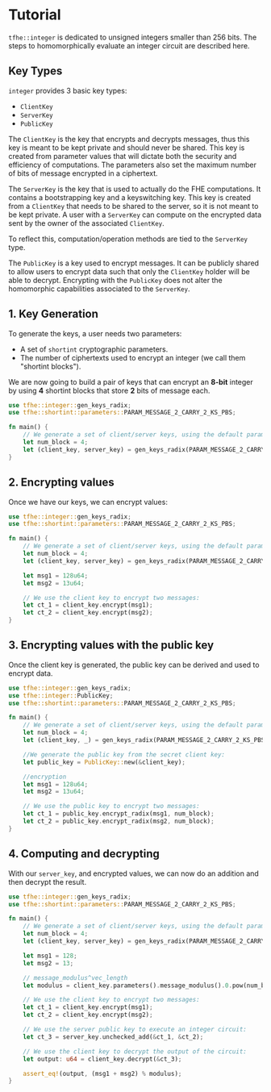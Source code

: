 # Tutorial

`tfhe::integer` is dedicated to unsigned integers smaller than 256 bits. The steps to homomorphically evaluate an integer circuit are described here.

## Key Types

`integer` provides 3 basic key types:

* `ClientKey`
* `ServerKey`
* `PublicKey`

The `ClientKey` is the key that encrypts and decrypts messages, thus this key is meant to be kept private and should never be shared. This key is created from parameter values that will dictate both the security and efficiency of computations. The parameters also set the maximum number of bits of message encrypted in a ciphertext.

The `ServerKey` is the key that is used to actually do the FHE computations. It contains a bootstrapping key and a keyswitching key. This key is created from a `ClientKey` that needs to be shared to the server, so it is not meant to be kept private. A user with a `ServerKey` can compute on the encrypted data sent by the owner of the associated `ClientKey`.

To reflect this, computation/operation methods are tied to the `ServerKey` type.

The `PublicKey` is a key used to encrypt messages. It can be publicly shared to allow users to encrypt data such that only the `ClientKey` holder will be able to decrypt. Encrypting with the `PublicKey` does not alter the homomorphic capabilities associated to the `ServerKey`.

## 1. Key Generation

To generate the keys, a user needs two parameters:

* A set of `shortint` cryptographic parameters.
* The number of ciphertexts used to encrypt an integer (we call them "shortint blocks").

We are now going to build a pair of keys that can encrypt an **8-bit** integer by using **4** shortint blocks that store **2** bits of message each.

```rust
use tfhe::integer::gen_keys_radix;
use tfhe::shortint::parameters::PARAM_MESSAGE_2_CARRY_2_KS_PBS;

fn main() {
    // We generate a set of client/server keys, using the default parameters:
    let num_block = 4;
    let (client_key, server_key) = gen_keys_radix(PARAM_MESSAGE_2_CARRY_2_KS_PBS, num_block);
}
```

## 2. Encrypting values

Once we have our keys, we can encrypt values:

```rust
use tfhe::integer::gen_keys_radix;
use tfhe::shortint::parameters::PARAM_MESSAGE_2_CARRY_2_KS_PBS;

fn main() {
    // We generate a set of client/server keys, using the default parameters:
    let num_block = 4;
    let (client_key, server_key) = gen_keys_radix(PARAM_MESSAGE_2_CARRY_2_KS_PBS, num_block);

    let msg1 = 128u64;
    let msg2 = 13u64;

    // We use the client key to encrypt two messages:
    let ct_1 = client_key.encrypt(msg1);
    let ct_2 = client_key.encrypt(msg2);
}
```

## 3. Encrypting values with the public key

Once the client key is generated, the public key can be derived and used to encrypt data.

```rust
use tfhe::integer::gen_keys_radix;
use tfhe::integer::PublicKey;
use tfhe::shortint::parameters::PARAM_MESSAGE_2_CARRY_2_KS_PBS;

fn main() {
    // We generate a set of client/server keys, using the default parameters:
    let num_block = 4;
    let (client_key, _) = gen_keys_radix(PARAM_MESSAGE_2_CARRY_2_KS_PBS, num_block);

    //We generate the public key from the secret client key:
    let public_key = PublicKey::new(&client_key);

    //encryption
    let msg1 = 128u64;
    let msg2 = 13u64;

    // We use the public key to encrypt two messages:
    let ct_1 = public_key.encrypt_radix(msg1, num_block);
    let ct_2 = public_key.encrypt_radix(msg2, num_block);
}
```

## 4. Computing and decrypting

With our `server_key`, and encrypted values, we can now do an addition and then decrypt the result.

```rust
use tfhe::integer::gen_keys_radix;
use tfhe::shortint::parameters::PARAM_MESSAGE_2_CARRY_2_KS_PBS;

fn main() {
    // We generate a set of client/server keys, using the default parameters:
    let num_block = 4;
    let (client_key, server_key) = gen_keys_radix(PARAM_MESSAGE_2_CARRY_2_KS_PBS, num_block);

    let msg1 = 128;
    let msg2 = 13;

    // message_modulus^vec_length
    let modulus = client_key.parameters().message_modulus().0.pow(num_block as u32) as u64;

    // We use the client key to encrypt two messages:
    let ct_1 = client_key.encrypt(msg1);
    let ct_2 = client_key.encrypt(msg2);

    // We use the server public key to execute an integer circuit:
    let ct_3 = server_key.unchecked_add(&ct_1, &ct_2);

    // We use the client key to decrypt the output of the circuit:
    let output: u64 = client_key.decrypt(&ct_3);

    assert_eq!(output, (msg1 + msg2) % modulus);
}
```

